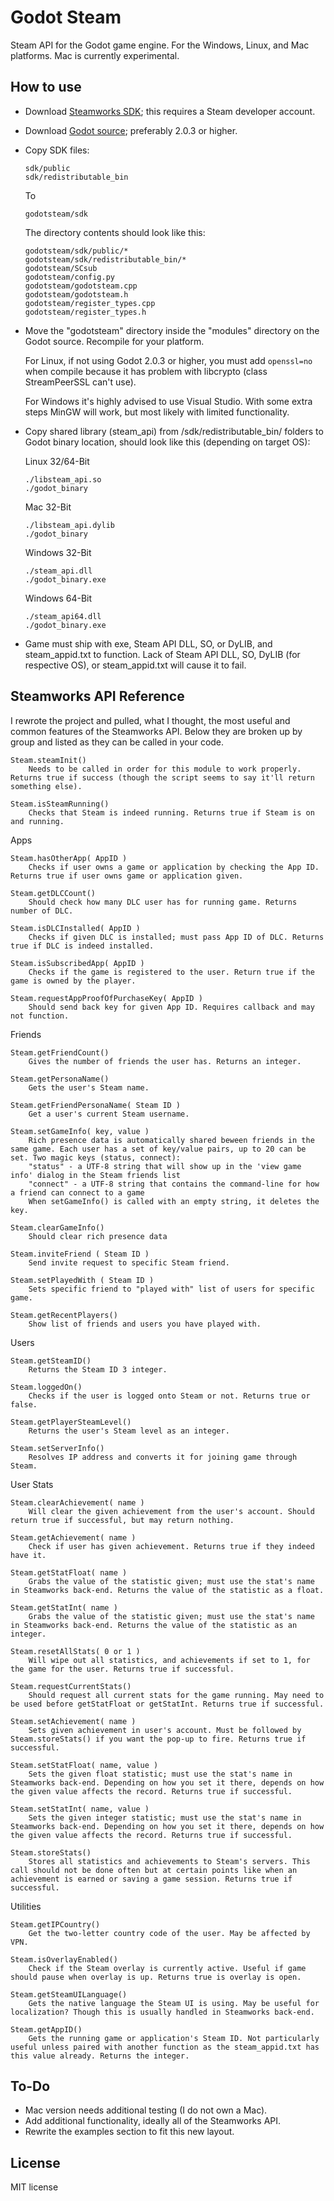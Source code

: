 # Godot Steam
Steam API for the Godot game engine. For the Windows, Linux, and Mac platforms. Mac is currently experimental.

How to use
----------
- Download [Steamworks SDK](https://partner.steamgames.com); this requires a Steam developer account.
- Download [Godot source](https://github.com/godotengine/godot); preferably 2.0.3 or higher. 
- Copy SDK files:

  ```
  sdk/public
  sdk/redistributable_bin
  ```
  To
  ```
  godotsteam/sdk
  ```
  The directory contents should look like this:
  ```
  godotsteam/sdk/public/*
  godotsteam/sdk/redistributable_bin/*
  godotsteam/SCsub
  godotsteam/config.py
  godotsteam/godotsteam.cpp
  godotsteam/godotsteam.h
  godotsteam/register_types.cpp
  godotsteam/register_types.h
  ```
- Move the "godotsteam" directory inside the "modules" directory on the Godot source. Recompile for your platform.

  For Linux, if not using Godot 2.0.3 or higher, you must add ```openssl=no``` when compile because it has problem with libcrypto (class StreamPeerSSL can't use).
  
  For Windows it's highly advised to use Visual Studio. With some extra steps MinGW will work, but most likely with limited functionality.

- Copy shared library (steam_api) from /sdk/redistributable_bin/ folders to Godot binary location, should look like this (depending on target OS):

  Linux 32/64-Bit
  ```
  ./libsteam_api.so
  ./godot_binary
  ```
  Mac 32-Bit
  ```
  ./libsteam_api.dylib
  ./godot_binary
  ```
  Windows 32-Bit
  ```
  ./steam_api.dll
  ./godot_binary.exe
  ```
  Windows 64-Bit
  ```
  ./steam_api64.dll
  ./godot_binary.exe
  ```
- Game must ship with exe, Steam API DLL, SO, or DyLIB, and steam_appid.txt to function. Lack of Steam API DLL, SO, DyLIB (for respective OS), or steam_appid.txt will cause it to fail.

Steamworks API Reference
-------------
I rewrote the project and pulled, what I thought, the most useful and common features of the Steamworks API.  Below they are broken up by group and listed as they can be called in your code.
```
Steam.steamInit()
	Needs to be called in order for this module to work properly. Returns true if success (though the script seems to say it'll return something else).

Steam.isSteamRunning()
	Checks that Steam is indeed running. Returns true if Steam is on and running.
```
Apps
```
Steam.hasOtherApp( AppID )
	Checks if user owns a game or application by checking the App ID. Returns true if user owns game or application given.

Steam.getDLCCount()
	Should check how many DLC user has for running game. Returns number of DLC.

Steam.isDLCInstalled( AppID )
	Checks if given DLC is installed; must pass App ID of DLC. Returns true if DLC is indeed installed.

Steam.isSubscribedApp( AppID )
	Checks if the game is registered to the user. Return true if the game is owned by the player.

Steam.requestAppProofOfPurchaseKey( AppID )
	Should send back key for given App ID. Requires callback and may not function.
```
Friends
```
Steam.getFriendCount()
	Gives the number of friends the user has. Returns an integer.

Steam.getPersonaName()
	Gets the user's Steam name.

Steam.getFriendPersonaName( Steam ID )
	Get a user's current Steam username.

Steam.setGameInfo( key, value )
	Rich presence data is automatically shared beween friends in the same game. Each user has a set of key/value pairs, up to 20 can be set. Two magic keys (status, connect):
	"status" - a UTF-8 string that will show up in the 'view game info' dialog in the Steam friends list
	"connect" - a UTF-8 string that contains the command-line for how a friend can connect to a game
	When setGameInfo() is called with an empty string, it deletes the key.

Steam.clearGameInfo()
	Should clear rich presence data

Steam.inviteFriend ( Steam ID )
	Send invite request to specific Steam friend.

Steam.setPlayedWith ( Steam ID )
	Sets specific friend to "played with" list of users for specific game.

Steam.getRecentPlayers()
	Show list of friends and users you have played with.
```
Users
```
Steam.getSteamID()
	Returns the Steam ID 3 integer.

Steam.loggedOn()
	Checks if the user is logged onto Steam or not. Returns true or false.

Steam.getPlayerSteamLevel()
	Returns the user's Steam level as an integer.

Steam.setServerInfo()
	Resolves IP address and converts it for joining game through Steam.
```
User Stats
```
Steam.clearAchievement( name )
	Will clear the given achievement from the user's account. Should return true if successful, but may return nothing.

Steam.getAchievement( name )
	Check if user has given achievement. Returns true if they indeed have it.

Steam.getStatFloat( name )
	Grabs the value of the statistic given; must use the stat's name in Steamworks back-end. Returns the value of the statistic as a float.

Steam.getStatInt( name )
	Grabs the value of the statistic given; must use the stat's name in Steamworks back-end. Returns the value of the statistic as an integer.

Steam.resetAllStats( 0 or 1 )
	Will wipe out all statistics, and achievements if set to 1, for the game for the user. Returns true if successful.

Steam.requestCurrentStats()
	Should request all current stats for the game running. May need to be used before getStatFloat or getStatInt. Returns true if successful.

Steam.setAchievement( name )
	Sets given achievement in user's account. Must be followed by Steam.storeStats() if you want the pop-up to fire. Returns true if successful.

Steam.setStatFloat( name, value )
	Sets the given float statistic; must use the stat's name in Steamworks back-end. Depending on how you set it there, depends on how the given value affects the record. Returns true if successful.

Steam.setStatInt( name, value )
	Sets the given integer statistic; must use the stat's name in Steamworks back-end. Depending on how you set it there, depends on how the given value affects the record. Returns true if successful.

Steam.storeStats()
	Stores all statistics and achievements to Steam's servers. This call should not be done often but at certain points like when an achievement is earned or saving a game session. Returns true if successful.
```
Utilities
```
Steam.getIPCountry()
	Get the two-letter country code of the user. May be affected by VPN.

Steam.isOverlayEnabled()
	Check if the Steam overlay is currently active. Useful if game should pause when overlay is up. Returns true is overlay is open.

Steam.getSteamUILanguage()
	Gets the native language the Steam UI is using. May be useful for localization? Though this is usually handled in Steamworks back-end.

Steam.getAppID()
	Gets the running game or application's Steam ID. Not particularly useful unless paired with another function as the steam_appid.txt has this value already. Returns the integer.
```

To-Do
-------------
- Mac version needs additional testing (I do not own a Mac).
- Add additional functionality, ideally all of the Steamworks API.
- Rewrite the examples section to fit this new layout.

License
-------------
MIT license
